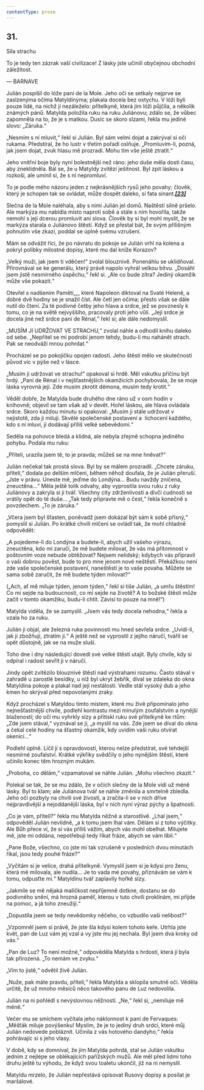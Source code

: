 ```yaml
---
contentType: prose
---
```


## 31.  
Síla strachu

To je tedy ten zázrak vaší civilizace! Z lásky jste učinili obyčejnou obchodní záležitost.

— BARNAVE

Julián pospíšil do lóže paní de la Mole. Jeho oči se setkaly nejprve se zaslzenýma očima Matyldinýma; plakala docela bez ostychu. V lóži byli pouze lidé, na nichž jí nezáleželo: přítelkyně, která jim lóži půjčila, a několik známých pánů. Matylda položila ruku na ruku Juliánovu; zdálo se, že vůbec zapomněla na to, že je s matkou. Dusíc se skoro slzami, řekla mu jediné slovo: „Záruka.“

„Nesmím s ní mluvit,“ řekl si Julián. Byl sám velmi dojat a zakrýval si oči rukama. Předstíral, že ho lustr v třetím pořadí oslňuje. „Promluvím-li, pozná, jak jsem dojat, zvuk hlasu mě prozradí. Mohu tím vše ještě ztratit.“

Jeho vnitřní boje byly nyní bolestnější než ráno: jeho duše měla dosti času, aby zneklidněla. Bál se, že u Matyldy zvítězí ješitnost. Byl zpit láskou a rozkoší, ale umínil si, že s ní nepromluví.

To je podle mého názoru jeden z nejkrásnějších rysů jeho povahy; člověk, který je schopen tak se ovládat, může dospět daleko, si fata sinant.[_**\[23\]**_](./resources/undefined)

Slečna de la Mole naléhala, aby s nimi Julián jel domů. Naštěstí silně pršelo. Ale markýza mu nabídla místo naproti sobě a stále s ním hovořila, takže nemohl s její dcerou promluvit ani slova. Člověk by si byl mohl myslit, že se markýza starala o Juliánovo štěstí. Když se přestal bát, že svým přílišným pohnutím vše zkazí, poddal se úplně svému vzrušení.

Mám se odvážit říci, že po návratu do pokoje se Julián vrhl na kolena a pokryl polibky milostné dopisy, které mu dal kníže Korazov?

„Velký muži, jak jsem ti vděčen!“ zvolal blouznivě. Ponenáhlu se uklidňoval. Přirovnával se ke generálu, který právě napolo vyhrál velkou bitvu. „Dosáhl jsem jistě nesmírného úspěchu,“ řekl si. „Ale co bude zítra? Jediný okamžik může vše pokazit.“

Otevřel s nadšením Paměti_,_ které Napoleon diktoval na Svaté Heleně, a dobré dvě hodiny se je snažil číst. Ale četl jen očima; přesto však se dále nutil do čtení. Za té podivné četby jeho hlava a srdce, jež se povznesly k tomu, co je na světě nejvyššího, pracovaly proti jeho vůli. „Její srdce je docela jiné než srdce paní de Rénal,“ řekl si; ale dále nedomyslil.

„MUSÍM JI UDRŽOVAT VE STRACHU,“ zvolal náhle a odhodil knihu daleko od sebe. „Nepřítel se mi podrobí jenom tehdy, budu-li mu nahánět strach. Pak se neodváží mnou pohrdat.“

Procházel se po pokojíčku opojen radostí. Jeho štěstí mělo ve skutečnosti původ víc v pýše než v lásce.

„Musím ji udržovat ve strachu!“ opakoval si hrdě. Měl vskutku příčinu být hrdý. „Paní de Rénal i v nejšťastnějších okamžicích pochybovala, že se moje láska vyrovná její. Zde musím zkrotit démona, musím tedy krotit.“

Věděl dobře, že Matylda bude druhého dne ráno už v osm hodin v knihovně; objevil se tam však až v devět. Hořel láskou, ale hlava ovládala srdce. Skoro každou minutu si opakoval: „Musím ji stále udržovat v nejistotě, zda ji miluji. Skvělé společenské postavení a  lichocení každého, kdo s ní mluví, jí dodávají příliš velké sebevědomí.“

Seděla na pohovce bledá a klidná, ale nebyla zřejmě schopna jediného pohybu. Podala mu ruku:

„Příteli, urazila jsem tě, to je pravda; můžeš se na mne hněvat?“

Julián nečekal tak prostá slova. Byl by se málem prozradil. „Chcete záruku, příteli,“ dodala po delším mlčení, během něhož doufala, že je Julián přeruší. „Jste v právu. Uneste mě, jeďme do Londýna… Budu navždy zničena, zneuctěna…“ Měla ještě tolik odvahy, aby vyprostila svou ruku z ruky Juliánovy a zakryla si jí tvář. Všechny city zdrženlivosti a dívčí cudnosti se vrátily opět do té duše… „Tak tedy připravte mě o čest,“ řekla konečně s povzdechem. „To je záruka.“

„Včera jsem byl šťasten, poněvadž jsem dokázal být sám k sobě přísný,“ pomyslil si Julián. Po krátké chvíli mlčení se ovládl tak, že mohl chladně odpovědět:

„A pojedeme-li do Londýna a budete-li, abych užil vašeho výrazu, zneuctěna, kdo mi zaručí, že mě budete milovat, že vás má přítomnost v poštovním voze nebude obtěžovat? Nejsem nelidský; kdybych vás připravil o vaši dobrou pověst, bude to pro mne jenom nové neštěstí. Překážkou není zde vaše společenské postavení, naneštěstí je to vaše povaha. Můžete se sama sobě zaručit, že mě budete týden milovat?“

(„Ach, ať mě miluje týden, jenom týden,“ řekl si tiše Julián, „a umřu štěstím! Co mi sejde na budoucnosti, co mi sejde na životě? A to božské štěstí může začít v tomto okamžiku, budu-li chtít. Závisí to pouze na mně!“)

Matylda viděla, že se zamyslil. „Jsem vás tedy docela nehodna,“ řekla a vzala ho za ruku.

Julián ji objal, ale železná ruka povinnosti mu hned sevřela srdce. „Uvidí-li, jak ji zbožňuji, ztratím ji.“ A ještě než se vyprostil z jejího náručí, tvářil se opět důstojně, jak se na muže sluší.

Toho dne i dny následující dovedl své velké štěstí utajit. Byly chvíle, kdy si odpíral i radost sevřít ji v náručí.

Jindy opět zvítězilo blouznivé štěstí nad výstrahami rozumu. Často stával v zahradě u zarostlé besídky, u níž byl ukryt žebřík, díval se zdaleka do okna Matyldina pokoje a plakal nad její nestálostí. Vedle stál vysoký dub a jeho kmen ho skrýval před nepovolanými zraky.

Když procházel s Matyldou tímto místem, které mu živě připomínalo jeho nejnešťastnější chvíle, podlehl kontrastu mezi minulým zoufalstvím a nynější blažeností; do očí mu vyhrkly slzy a přitiskl ruku své přítelkyně ke rtům: „Zde jsem stával,“ vyznával se jí, „a myslil na vás. Zde jsem se díval do okna a čekal celé hodiny na šťastný okamžik, kdy uvidím vaši ruku otvírat okenici…“

Podlehl úplně. Líčil jí s opravdovostí, kterou nelze předstírat, své tehdejší nesmírné zoufalství. Krátké výkřiky svědčily o jeho nynějším štěstí, které učinilo konec těm hrozným mukám.

„Proboha, co dělám,“ vzpamatoval se náhle Julián. „Mohu všechno zkazit.“

Polekal se tak, že se mu zdálo, že v očích slečny de la Mole vidí už méně lásky. Byl to klam; ale Juliánova tvář se náhle změnila a smrtelně zbledla. Jeho oči pozbyly na chvíli své živosti, a zračila-li se v nich dříve nejpravdivější a nejoddanější láska, byl v nich nyní výraz pýchy a špatnosti.

„Co je vám, příteli?“ řekla mu Matylda něžně a starostlivě. „Lhal jsem,“ odpověděl Julián nevlídně, „a k tomu jsem lhal vám. Dělám si z toho výčitky. Ale Bůh přece ví, že si vás příliš vážím, abych vás mohl obelhat. Milujete mě, jste mi oddána, nepotřebuji tedy říkat fráze, abych se vám líbil.“

„Pane Bože, všechno, co jste mi tak vzrušeně v posledních dvou minutách říkal, jsou tedy pouhé fráze?“

„Vyčítám si je velice, drahá přítelkyně. Vymyslil jsem si je kdysi pro ženu, která mě milovala, ale nudila… Je to vada mé povahy, přiznávám se vám k tomu, odpusťte mi.“ Matyldinu tvář zaplavily hořké slzy.

„Jakmile se mě nějaká maličkost nepříjemně dotkne, dostanu se do podivného snění, má hrozná paměť, kterou v tuto chvíli proklínám, mi přijde na pomoc, a já toho zneužiji.“

„Dopustila jsem se tedy nevědomky něčeho, co vzbudilo vaši nelibost?“

„Vzpomněl jsem si právě, že jste šla kdysi kolem tohoto keře. Utrhla jste květ, pan de Luz vám jej vzal a vy jste mu jej nechala. Byl jsem dva kroky od vás.“

„Pan de Luz? To není možné,“ odpověděla Matylda s hrdostí, která jí byla tak přirozená. „To nemám ve zvyku.“

„Vím to jistě,“ odvětil živě Julián.

„Nuže, pak máte pravdu, příteli,“ řekla Matylda a sklopila smutně oči. Věděla určitě, že už mnoho měsíců něco takového panu de Luz nedovolila.

Julián na ni pohlédl s nevýslovnou něžností. „Ne,“ řekl si, „nemiluje mě méně._“_

Večer mu se smíchem vyčítala jeho náklonnost k paní de Fervaques: „Měšťák miluje povýšenku! Myslím, že je to jediný druh srdcí, které můj Julián nedovede pobláznit. Učinila z vás hotového dandyho,“ řekla pohrávajíc si s jeho vlasy.

V době, kdy se domníval, že jím Matylda pohrdá, stal se Julián vskutku jedním z nejlépe se oblékajících pařížských mužů. Ale měl před lidmi toho druhu ještě tu výhodu, že když svou toaletu ukončil, již na ni nemyslil.

Matyldu mrzelo, že Julián nepřestává opisovat Rusovy dopisy a posílat je maršálové.
